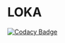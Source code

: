 # LOKA

[![Codacy Badge](https://api.codacy.com/project/badge/Grade/fe156388043e43508c591b9310b4a697)](https://app.codacy.com/gh/99002639/Mini-project?utm_source=github.com&utm_medium=referral&utm_content=99002639/Mini-project&utm_campaign=Badge_Grade)
